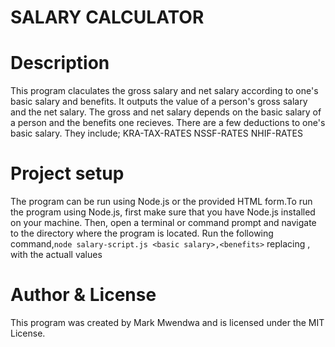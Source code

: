 # SALARY CALCULATOR
# Description
This program claculates the gross salary and net salary according to one's basic salary and benefits.
It outputs the value of a person's gross salary and the net salary.
The gross and net salary depends on the basic salary of a person and the benefits one recieves.
There are a few deductions to one's basic salary. 
They include; KRA-TAX-RATES
              NSSF-RATES
              NHIF-RATES
# Project setup
The program can be run using Node.js or the provided HTML form.To run the program using Node.js, first make sure that you have Node.js installed on your machine. Then, open a terminal or command prompt and navigate to the directory where the program is located. Run the following command,`node salary-script.js <basic salary>,<benefits>` 
replacing  <basic salary>,<benefits>  with the actuall values
# Author & License
This program was created by Mark Mwendwa and is licensed under the MIT License. 

          